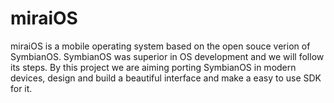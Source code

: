 # miraiOS
miraiOS is a mobile operating system based on the open souce verion of SymbianOS. SymbianOS was superior in OS development and we will follow its steps. By this project we are aiming porting SymbianOS in modern devices, design and build a beautiful interface and make a easy to use SDK for it.
